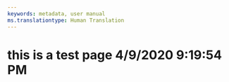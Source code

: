 ```yaml
---
keywords: metadata, user manual
ms.translationtype: Human Translation
---
```

# this is a test page 4/9/2020 9:19:54 PM